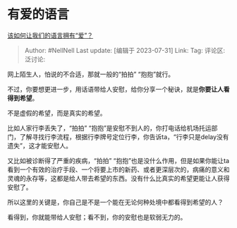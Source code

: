 # 有爱的语言
[该如何让我们的语言拥有“爱”？](https://www.zhihu.com/question/613544529/answer/3142842259)

> Author: #NellNell
> Last update: [编辑于 2023-07-31]
> Link:
> Tag:
> 评论区:
> 泛讨论:

网上陌生人，怕说的不合适，那就一般的“拍拍” “抱抱”就行。

不过，你要想更进一步，用话语带给人安慰，给你分享一个秘诀，就是**你要让人看得到希望**。

不是虚假的希望，而是真实的希望。

比如人家行李丢失了，“拍拍” “抱抱”是安慰不到人的，你打电话给机场托运部门，了解寻找行李流程，根据行李牌号定位行李，你告诉ta，“行李只是delay没有遗失”，这才能安慰人。

又比如被诊断得了严重的疾病，“拍拍” “抱抱”也是没什么作用，但是如果你能让ta看到一个有效的治疗手段、一个将要上市的新药、或者更深层次的，病痛的意义和灵魂的永存等，这都是给人带去希望的东西。没有什么比真实的希望更能让人获得安慰了。

所以这里的关键是，你自己是不是一个能在无论何种处境中都看得到希望的人？

看得到，你就能带给人安慰；看不到，你的安慰也是软弱无力的。